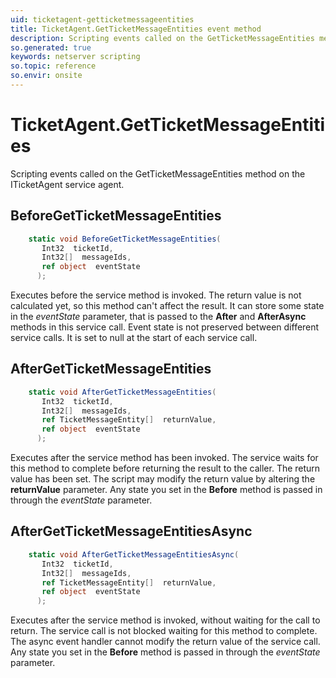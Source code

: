 ```yaml
---
uid: ticketagent-getticketmessageentities
title: TicketAgent.GetTicketMessageEntities event method
description: Scripting events called on the GetTicketMessageEntities method on the TicketAgent service agent.
so.generated: true
keywords: netserver scripting
so.topic: reference
so.envir: onsite
---
```

# TicketAgent.GetTicketMessageEntities

Scripting events called on the <see cref='M:ITicketAgent.GetTicketMessageEntities'>GetTicketMessageEntities</see> method on the <see cref='ITicketAgent'>ITicketAgent</see>  service agent.

## BeforeGetTicketMessageEntities
```cs
    static void BeforeGetTicketMessageEntities(
       Int32  ticketId,
       Int32[]  messageIds,
       ref object  eventState
      );
```
Executes before the service method is invoked.
The return value is not calculated yet, so this method can't affect the result.
It can store some state in the *eventState* parameter, that is passed to the **After** and **AfterAsync** methods in this service call.
Event state is not preserved between different service calls. It is set to null at the start of each service call.
## AfterGetTicketMessageEntities
```cs
    static void AfterGetTicketMessageEntities(
       Int32  ticketId,
       Int32[]  messageIds,
       ref TicketMessageEntity[]  returnValue,
       ref object  eventState
      );
```
Executes after the service method has been invoked. The service waits for this method to complete before returning the result to the caller.
The return value has been set. The script may modify the return value by altering the **returnValue** parameter.
Any state you set in the **Before** method is passed in through the *eventState* parameter.
## AfterGetTicketMessageEntitiesAsync
```cs
    static void AfterGetTicketMessageEntitiesAsync(
       Int32  ticketId,
       Int32[]  messageIds,
       ref TicketMessageEntity[]  returnValue,
       ref object  eventState
      );
```
Executes after the service method is invoked, without waiting for the call to return.
The service call is not blocked waiting for this method to complete.
The async event handler cannot modify the return value of the service call.
Any state you set in the **Before** method is passed in through the *eventState* parameter.

